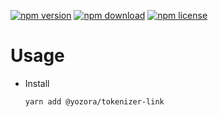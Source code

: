 [![npm version](https://img.shields.io/npm/v/@yozora/tokenizer-link.svg)](https://www.npmjs.com/package/@yozora/tokenizer-link)
[![npm download](https://img.shields.io/npm/dm/@yozora/tokenizer-link.svg)](https://www.npmjs.com/package/@yozora/tokenizer-link)
[![npm license](https://img.shields.io/npm/l/@yozora/tokenizer-link.svg)](https://www.npmjs.com/package/@yozora/tokenizer-link)


# Usage

  * Install
    ```shell
    yarn add @yozora/tokenizer-link
    ```
